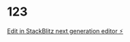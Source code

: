 # 123

[Edit in StackBlitz next generation editor ⚡️](https://stackblitz.com/~/github.com/AC-Abel/123)